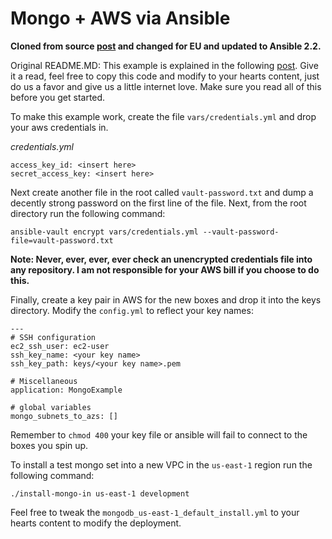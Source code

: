 # Mongo + AWS via Ansible
**Cloned from source [post](https://www.jduv.me/devops/2016/10/19/ansible-stacks-2/) and changed for EU and updated to Ansible 2.2.**

Original README.MD:
This example is explained in the following [post](https://www.jduv.me/devops/2016/10/19/ansible-stacks-2/). Give it a read, feel free to copy this code and modify to your hearts content, just do us a favor and give us a little internet love. Make sure you read all of this before you get started.

To make this example work, create the file ```vars/credentials.yml``` and drop your aws credentials in. 

_credentials.yml_

```
access_key_id: <insert here>
secret_access_key: <insert here>
```

Next create another file in the root called ```vault-password.txt``` and dump a decently strong password on the first line of the file. Next, from the root directory run the following command:

```
ansible-vault encrypt vars/credentials.yml --vault-password-file=vault-password.txt
```

**Note: Never, ever, ever, ever check an unencrypted credentials file into any repository. I am not responsible for your AWS bill if you choose to do this.**

Finally, create a key pair in AWS for the new boxes and drop it into the keys directory. Modify the ```config.yml``` to reflect your key names:

```
---
# SSH configuration
ec2_ssh_user: ec2-user
ssh_key_name: <your key name>
ssh_key_path: keys/<your key name>.pem

# Miscellaneous
application: MongoExample

# global variables
mongo_subnets_to_azs: []
```

Remember to ```chmod 400``` your key file or ansible will fail to connect to the boxes you spin up.

To install a test mongo set into a new VPC in the ```us-east-1``` region run the following command:

```
./install-mongo-in us-east-1 development
```

Feel free to tweak the ```mongodb_us-east-1_default_install.yml``` to your hearts content to modify the deployment.